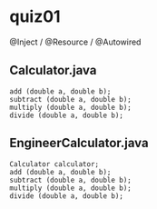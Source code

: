 # quiz01
@Inject / @Resource / @Autowired
## Calculator.java
    add (double a, double b);
    subtract (double a, double b);
    multiply (double a, double b);
    divide (double a, double b);
## EngineerCalculator.java
    Calculator calculator;
    add (double a, double b);
    subtract (double a, double b);
    multiply (double a, double b);
    divide (double a, double b);